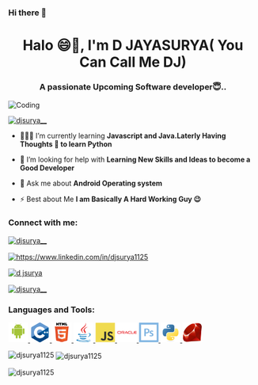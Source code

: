 ### Hi there 👋

<!--
**Djsurya1125/Djsurya1125** is a ✨ _special_ ✨ repository because its `README.md` (this file) appears on your GitHub profile.

Here are some ideas to get you started:

- 🔭 I’m currently working on ...
- 🌱 I’m currently learning ...
- 👯 I’m looking to collaborate on ...
- 🤔 I’m looking for help with ...
- 💬 Ask me about ...
- 📫 How to reach me: ...
- 😄 Pronouns: ...
- ⚡ Fun fact: ...
-->
<h1 align="center">Halo 😄👋, I'm D JAYASURYA( You Can Call Me DJ)</h1>

<h3 align="center">A passionate Upcoming Software developer😇..</h3>

<img align="center" alt="Coding" width="400" src="https://cdn.dribbble.com/users/1235346/screenshots/3252385/job.gif">

<p align="left"> <a href="https://twitter.com/djsurya__" target="blank"><img src="https://img.shields.io/twitter/follow/djsurya__?logo=twitter&style=for-the-badge" alt="djsurya__" /></a> </p>

- 👨🏻‍💻 I’m currently learning **Javascript and Java.Laterly Having Thoughts 🤔 to learn Python**

- 🤝 I’m looking for help with **Learning New Skills and Ideas to become a Good Developer**

- 💬 Ask me about **Android Operating system**

- ⚡ Best about Me **I am Basically A Hard Working Guy 😉**

<h3 align="left">Connect with me:</h3>

<p align="left">

<a href="https://twitter.com/djsurya__" target="blank"><img align="center" src="https://raw.githubusercontent.com/rahuldkjain/github-profile-readme-generator/master/src/images/icons/Social/twitter.svg" alt="djsurya__" height="30" width="40" /></a>

<a href="https://www.linkedin.com/in/jayasurya-d-485994237" target="blank"><img align="center" src="https://raw.githubusercontent.com/rahuldkjain/github-profile-readme-generator/master/src/images/icons/Social/linked-in-alt.svg" alt="https://www.linkedin.com/in/djsurya1125" height="30" width="40" /></a>

<a href="https://www.facebook.com/profile.php?id=100082569398089" target="blank"><img align="center" src="https://raw.githubusercontent.com/rahuldkjain/github-profile-readme-generator/master/src/images/icons/Social/facebook.svg" alt="d jsurya" height="30" width="40" /></a>

<a href="https://instagram.com/djsurya__" target="blank"><img align="center" src="https://raw.githubusercontent.com/rahuldkjain/github-profile-readme-generator/master/src/images/icons/Social/instagram.svg" alt="djsurya__" height="30" width="40" /></a>

</p>

<h3 align="left">Languages and Tools:</h3>

<p align="left"> <a href="https://developer.android.com" target="_blank" rel="noreferrer"> <img src="https://raw.githubusercontent.com/devicons/devicon/master/icons/android/android-original-wordmark.svg" alt="android" width="40" height="40"/> </a> <a href="https://www.w3schools.com/cpp/" target="_blank" rel="noreferrer"> <img src="https://raw.githubusercontent.com/devicons/devicon/master/icons/cplusplus/cplusplus-original.svg" alt="cplusplus" width="40" height="40"/> </a> <a href="https://www.w3.org/html/" target="_blank" rel="noreferrer"> <img src="https://raw.githubusercontent.com/devicons/devicon/master/icons/html5/html5-original-wordmark.svg" alt="html5" width="40" height="40"/> </a> <a href="https://www.java.com" target="_blank" rel="noreferrer"> <img src="https://raw.githubusercontent.com/devicons/devicon/master/icons/java/java-original.svg" alt="java" width="40" height="40"/> </a> <a href="https://developer.mozilla.org/en-US/docs/Web/JavaScript" target="_blank" rel="noreferrer"> <img src="https://raw.githubusercontent.com/devicons/devicon/master/icons/javascript/javascript-original.svg" alt="javascript" width="40" height="40"/> </a> <a href="https://www.oracle.com/" target="_blank" rel="noreferrer"> <img src="https://raw.githubusercontent.com/devicons/devicon/master/icons/oracle/oracle-original.svg" alt="oracle" width="40" height="40"/> </a> <a href="https://www.photoshop.com/en" target="_blank" rel="noreferrer"> <img src="https://raw.githubusercontent.com/devicons/devicon/master/icons/photoshop/photoshop-line.svg" alt="photoshop" width="40" height="40"/> </a> <a href="https://www.python.org" target="_blank" rel="noreferrer"> <img src="https://raw.githubusercontent.com/devicons/devicon/master/icons/python/python-original.svg" alt="python" width="40" height="40"/> </a> <a href="https://www.ruby-lang.org/en/" target="_blank" rel="noreferrer"> <img src="https://raw.githubusercontent.com/devicons/devicon/master/icons/ruby/ruby-original.svg" alt="ruby" width="40" height="40"/> </a> </p>

<p><img align="left" src="https://github-readme-stats.vercel.app/api/top-langs?username=djsurya1125&show_icons=true&locale=en&layout=compact" alt="djsurya1125" /></p>

<p>&nbsp;<img align="center" src="https://github-readme-stats.vercel.app/api?username=djsurya1125&show_icons=true&locale=en" alt="djsurya1125" /></p>

<p><img align="center" src="https://github-readme-streak-stats.herokuapp.com/?user=djsurya1125&" alt="djsurya1125" /></p>
